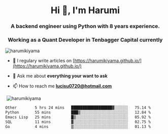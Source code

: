 <h1 align="center">Hi 👋, I'm Harumi</h1>
<h3 align="center">A backend engineer using <b>Python</b> with 8 years experience.</h3>
<h3 align="center">Working as a Quant Developer in <b>Tenbagger Capital</b> currently</h3>

<p align="left"> <img src="https://komarev.com/ghpvc/?username=harumikiyama" alt="harumikiyama" /> </p>


- 📝 I regulary write articles on [https://harumikiyama.github.io/](https://harumikiyama.github.io/)

- 💬 Ask me about **everything your want to ask**

- 📫 How to reach me **lucisu0720@hotmail.com**

<p>&nbsp;<img align="center" src="https://github-readme-stats.vercel.app/api?username=harumikiyama&show_icons=true" alt="harumikiyama" /></p>


<!--START_SECTION:waka-->

```txt
Other        5 hrs 24 mins   ██████████████████▓░░░░░░   75.14 %
Python       55 mins         ███▒░░░░░░░░░░░░░░░░░░░░░   12.84 %
Emacs Lisp   25 mins         █▒░░░░░░░░░░░░░░░░░░░░░░░   05.92 %
SQL          11 mins         ▓░░░░░░░░░░░░░░░░░░░░░░░░   02.75 %
Go           4 mins          ▒░░░░░░░░░░░░░░░░░░░░░░░░   01.13 %
```

<!--END_SECTION:waka-->
